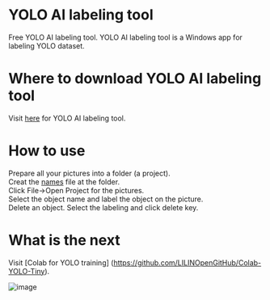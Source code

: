 # YOLO AI labeling tool
Free YOLO AI labeling tool.  YOLO AI labeling tool is a Windows app for labeling YOLO dataset.

# Where to download YOLO AI labeling tool
Visit [here](https://www.dropbox.com/s/2oceggrco3kpjow/LILIN%20AI%20Labeling%20Tool_1.0.10.exe?dl=0) for YOLO AI labeling tool. 

# How to use
Prepare all your pictures into a folder (a project). <BR>
Creat the [names](https://github.com/LILINOpenGitHub/Labeling-Tool/blob/main/GYNet_AIFIRE_Label.names) file at the folder. <BR>
Click File->Open Project for the pictures. <BR>
Select the object name and label the object on the picture. <BR>
Delete an object.  Select the labeling and click delete key. <BR>

# What is the next
Visit [Colab for YOLO training] (https://github.com/LILINOpenGitHub/Colab-YOLO-Tiny).

![image](https://github.com/LILINOpenGitHub/Labeling-Tool/blob/main/img/labelingtool.gif)
